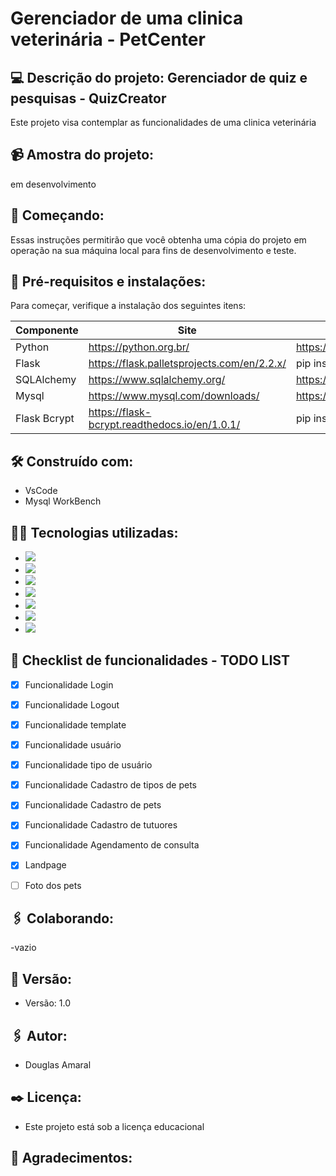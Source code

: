  # Gerenciador de uma clinica veterinária - PetCenter

 ## :computer: Descrição do projeto: Gerenciador de quiz e pesquisas - QuizCreator
 Este projeto visa contemplar as funcionalidades de uma clinica veterinária

## :video_camera: Amostra do projeto:
em desenvolvimento

## :rocket: Começando:
Essas instruções permitirão que você obtenha uma cópia do projeto em operação na sua máquina local para fins de desenvolvimento e teste.

## :wrench: Pré-requisitos e instalações:
Para começar, verifique a instalação dos seguintes itens:

| Componente    | Site                                          | Download / intalação                    |
| ------------- | ----------------------------------------------|-----------------------------------------|
| Python        | https://python.org.br/                        |https://www.python.org/downloads/        |
| Flask         | https://flask.palletsprojects.com/en/2.2.x/   |pip install flask                        |
| SQLAlchemy    | https://www.sqlalchemy.org/                   |https://www.sqlalchemy.org/download.html |
| Mysql         | https://www.mysql.com/downloads/              |https://www.mysql.com/downloads/         |
| Flask Bcrypt  | https://flask-bcrypt.readthedocs.io/en/1.0.1/ |pip install flask-bcript                 |

## :hammer_and_wrench: Construído com:
- VsCode
- Mysql WorkBench

## :man_technologist: Tecnologias utilizadas:
- <img src="https://img.shields.io/badge/HTML5-E34F26?style=for-the-badge&logo=html5&logoColor=white" />
- <img src="https://img.shields.io/badge/CSS3-1572B6?style=for-the-badge&logo=css3&logoColor=white" />
- <img src="https://img.shields.io/badge/Bootstrap-563D7C?style=for-the-badge&logo=bootstrap&logoColor=white" />
- <img src="https://img.shields.io/badge/JavaScript-F7DF1E?style=for-the-badge&logo=javascript&logoColor=white" />
- <img src="https://img.shields.io/badge/Python-3776AB?style=for-the-badge&logo=python&logoColor=white" />
- <img src="https://img.shields.io/badge/Flask-000000?style=for-the-badge&logo=flask&logoColor=white" />
- <img src="https://img.shields.io/badge/MySQL-00000F?style=for-the-badge&logo=mysql&logoColor=white" />

## :memo: Checklist de funcionalidades - TODO LIST
- [X] Funcionalidade Login
- [X] Funcionalidade Logout
- [X] Funcionalidade template
- [X] Funcionalidade usuário
- [X] Funcionalidade tipo de usuário
- [X] Funcionalidade Cadastro de tipos de pets
- [X] Funcionalidade Cadastro de pets
- [X] Funcionalidade Cadastro de tutuores
- [X] Funcionalidade Agendamento de consulta
- [X] Landpage
- [ ] Foto dos pets



## :paperclips: Colaborando:
-vazio

## :pushpin: Versão:
- Versão: 1.0

## :paperclips: Autor:
- Douglas Amaral

## :black_nib: Licença:
- Este projeto está sob a licença educacional

## :gift: Agradecimentos:
